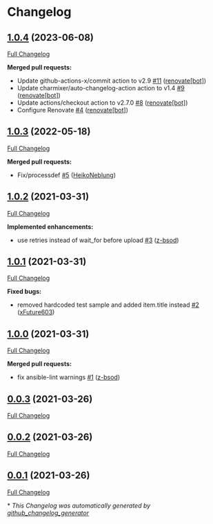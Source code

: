 # Changelog

## [1.0.4](https://github.com/T-Systems-MMS/ansible-collection-icinga-business-process/tree/1.0.4) (2023-06-08)

[Full Changelog](https://github.com/T-Systems-MMS/ansible-collection-icinga-business-process/compare/1.0.3...1.0.4)

**Merged pull requests:**

- Update github-actions-x/commit action to v2.9 [\#11](https://github.com/T-Systems-MMS/ansible-collection-icinga-business-process/pull/11) ([renovate[bot]](https://github.com/apps/renovate))
- Update charmixer/auto-changelog-action action to v1.4 [\#9](https://github.com/T-Systems-MMS/ansible-collection-icinga-business-process/pull/9) ([renovate[bot]](https://github.com/apps/renovate))
- Update actions/checkout action to v2.7.0 [\#8](https://github.com/T-Systems-MMS/ansible-collection-icinga-business-process/pull/8) ([renovate[bot]](https://github.com/apps/renovate))
- Configure Renovate [\#4](https://github.com/T-Systems-MMS/ansible-collection-icinga-business-process/pull/4) ([renovate[bot]](https://github.com/apps/renovate))

## [1.0.3](https://github.com/T-Systems-MMS/ansible-collection-icinga-business-process/tree/1.0.3) (2022-05-18)

[Full Changelog](https://github.com/T-Systems-MMS/ansible-collection-icinga-business-process/compare/1.0.2...1.0.3)

**Merged pull requests:**

- Fix/processdef [\#5](https://github.com/T-Systems-MMS/ansible-collection-icinga-business-process/pull/5) ([HeikoNeblung](https://github.com/HeikoNeblung))

## [1.0.2](https://github.com/T-Systems-MMS/ansible-collection-icinga-business-process/tree/1.0.2) (2021-03-31)

[Full Changelog](https://github.com/T-Systems-MMS/ansible-collection-icinga-business-process/compare/1.0.1...1.0.2)

**Implemented enhancements:**

- use retries instead of wait\_for before upload [\#3](https://github.com/T-Systems-MMS/ansible-collection-icinga-business-process/pull/3) ([z-bsod](https://github.com/z-bsod))

## [1.0.1](https://github.com/T-Systems-MMS/ansible-collection-icinga-business-process/tree/1.0.1) (2021-03-31)

[Full Changelog](https://github.com/T-Systems-MMS/ansible-collection-icinga-business-process/compare/1.0.0...1.0.1)

**Fixed bugs:**

- removed hardcoded test sample and added item.title instead [\#2](https://github.com/T-Systems-MMS/ansible-collection-icinga-business-process/pull/2) ([xFuture603](https://github.com/xFuture603))

## [1.0.0](https://github.com/T-Systems-MMS/ansible-collection-icinga-business-process/tree/1.0.0) (2021-03-31)

[Full Changelog](https://github.com/T-Systems-MMS/ansible-collection-icinga-business-process/compare/0.0.3...1.0.0)

**Merged pull requests:**

- fix ansible-lint warnings [\#1](https://github.com/T-Systems-MMS/ansible-collection-icinga-business-process/pull/1) ([z-bsod](https://github.com/z-bsod))

## [0.0.3](https://github.com/T-Systems-MMS/ansible-collection-icinga-business-process/tree/0.0.3) (2021-03-26)

[Full Changelog](https://github.com/T-Systems-MMS/ansible-collection-icinga-business-process/compare/0.0.2...0.0.3)

## [0.0.2](https://github.com/T-Systems-MMS/ansible-collection-icinga-business-process/tree/0.0.2) (2021-03-26)

[Full Changelog](https://github.com/T-Systems-MMS/ansible-collection-icinga-business-process/compare/0.0.1...0.0.2)

## [0.0.1](https://github.com/T-Systems-MMS/ansible-collection-icinga-business-process/tree/0.0.1) (2021-03-26)

[Full Changelog](https://github.com/T-Systems-MMS/ansible-collection-icinga-business-process/compare/eb9afca1e04c3c5e81cc25aa3797467df7f93c1a...0.0.1)



\* *This Changelog was automatically generated by [github_changelog_generator](https://github.com/github-changelog-generator/github-changelog-generator)*
